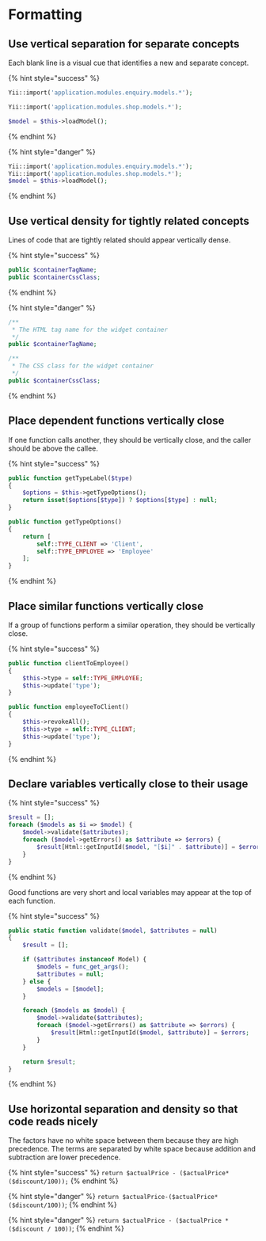# Formatting

## Use vertical separation for separate concepts

Each blank line is a visual cue that identifies a new and separate concept.

{% hint style="success" %}
```php
Yii::import('application.modules.enquiry.models.*');

Yii::import('application.modules.shop.models.*');

$model = $this->loadModel();
```
{% endhint %}

{% hint style="danger" %}
```php
Yii::import('application.modules.enquiry.models.*');
Yii::import('application.modules.shop.models.*');
$model = $this->loadModel();
```
{% endhint %}

## Use vertical density for tightly related concepts

Lines of code that are tightly related should appear vertically dense.

{% hint style="success" %}
```php
public $containerTagName;
public $containerCssClass;
```
{% endhint %}

{% hint style="danger" %}
```php
/**
 * The HTML tag name for the widget container
 */
public $containerTagName;

/**
 * The CSS class for the widget container
 */
public $containerCssClass;
```
{% endhint %}

## Place dependent functions vertically close

If one function calls another, they should be vertically close, and the caller should be above the callee.

{% hint style="success" %}
```php
public function getTypeLabel($type)
{
    $options = $this->getTypeOptions();
    return isset($options[$type]) ? $options[$type] : null;
}

public function getTypeOptions()
{
    return [
        self::TYPE_CLIENT => 'Client',
        self::TYPE_EMPLOYEE => 'Employee'
    ];
}
```
{% endhint %}

## Place similar functions vertically close

If a group of functions perform a similar operation, they should be vertically close.

{% hint style="success" %}
```php
public function clientToEmployee()
{
    $this->type = self::TYPE_EMPLOYEE;
    $this->update('type');
}

public function employeeToClient()
{
    $this->revokeAll();
    $this->type = self::TYPE_CLIENT;
    $this->update('type');
}
```
{% endhint %}

## Declare variables vertically close to their usage

{% hint style="success" %}
```php
$result = [];
foreach ($models as $i => $model) {
    $model->validate($attributes);
    foreach ($model->getErrors() as $attribute => $errors) {
        $result[Html::getInputId($model, "[$i]" . $attribute)] = $errors;
    }
}
```
{% endhint %}

Good functions are very short and local variables may appear at the top of each function.

{% hint style="success" %}
```php
public static function validate($model, $attributes = null)
{
    $result = [];

    if ($attributes instanceof Model) {
        $models = func_get_args();
        $attributes = null;
    } else {
        $models = [$model];
    }

    foreach ($models as $model) {
        $model->validate($attributes);
        foreach ($model->getErrors() as $attribute => $errors) {
            $result[Html::getInputId($model, $attribute)] = $errors;
        }
    }

    return $result;
}
```
{% endhint %}

## Use horizontal separation and density so that code reads nicely

The factors have no white space between them because they are high precedence. The terms are separated by white space because addition and subtraction are lower precedence.

{% hint style="success" %}
`return $actualPrice - ($actualPrice*($discount/100));`
{% endhint %}

{% hint style="danger" %}
`return $actualPrice-($actualPrice*($discount/100))`;
{% endhint %}

{% hint style="danger" %}
`return $actualPrice - ($actualPrice * ($discount / 100))`;
{% endhint %}